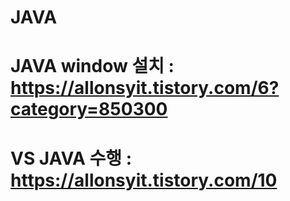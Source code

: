 # JAVA

# JAVA  window 설치 : https://allonsyit.tistory.com/6?category=850300
# VS JAVA 수행 : https://allonsyit.tistory.com/10
